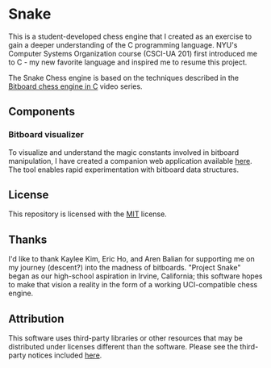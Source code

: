 # Snake

This is a student-developed chess engine that I created as an exercise to gain a
deeper understanding of the C programming language. NYU's Computer Systems
Organization course (CSCI-UA 201) first introduced me to C - my new favorite
language and inspired me to resume this project.

The Snake Chess engine is based on the techniques described in the
[Bitboard chess engine in C](https://youtu.be/QUNP-UjujBM) video series.

## Components

### Bitboard visualizer

To visualize and understand the magic constants involved in bitboard
manipulation, I have created a companion web application available
[here](https://ishanpranav.github.io/snake-chess/).
The tool enables rapid experimentation with bitboard data structures.

## License

This repository is licensed with the [MIT](LICENSE.txt) license.

## Thanks

I'd like to thank Kaylee Kim, Eric Ho, and Aren Balian for supporting me on my
journey (descent?) into the madness of bitboards. "Project Snake" began as our
high-school aspiration in Irvine, California; this software hopes to make that
vision a reality in the form of a working UCI-compatible chess engine.

## Attribution

This software uses third-party libraries or other resources that may be
distributed under licenses different than the software. Please see the
third-party notices included [here](THIRD-PARTY-NOTICES.md).
